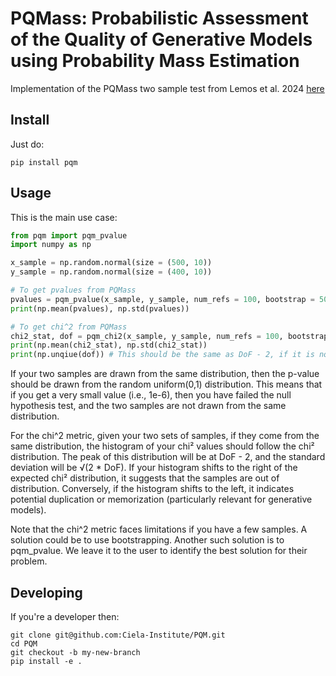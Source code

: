 # PQMass: Probabilistic Assessment of the Quality of Generative Models using Probability Mass Estimation

Implementation of the PQMass two sample test from Lemos et al. 2024 [here](https://arxiv.org/abs/2402.04355)

## Install

Just do:

```
pip install pqm
```

## Usage

This is the main use case:

```python
from pqm import pqm_pvalue
import numpy as np

x_sample = np.random.normal(size = (500, 10))
y_sample = np.random.normal(size = (400, 10))

# To get pvalues from PQMass
pvalues = pqm_pvalue(x_sample, y_sample, num_refs = 100, bootstrap = 50)
print(np.mean(pvalues), np.std(pvalues))

# To get chi^2 from PQMass
chi2_stat, dof = pqm_chi2(x_sample, y_sample, num_refs = 100, bootstrap = 50)
print(np.mean(chi2_stat), np.std(chi2_stat))
print(np.unqiue(dof)) # This should be the same as DoF - 2, if it is not, we suggest you use pqm_pvalue
```

If your two samples are drawn from the same distribution, then the p-value should
be drawn from the random uniform(0,1) distribution. This means that if you get a
very small value (i.e., 1e-6), then you have failed the null hypothesis test, and
the two samples are not drawn from the same distribution.

For the chi^2 metric, given your two sets of samples, if they come from the same
distribution, the histogram of your chi² values should follow the chi² distribution. 
The peak of this distribution will be at DoF - 2, and the standard deviation will 
be √(2 * DoF). If your histogram shifts to the right of the expected chi² distribution, 
it suggests that the samples are out of distribution. Conversely, if the histogram shifts 
to the left, it indicates potential duplication or memorization (particularly relevant 
for generative models).

Note that the chi^2 metric faces limitations if you have a few samples. A solution could
be to use bootstrapping. Another such solution is to pqm_pvalue. We leave it to the user to 
identify the best solution for their problem.

## Developing

If you're a developer then:

```
git clone git@github.com:Ciela-Institute/PQM.git
cd PQM
git checkout -b my-new-branch
pip install -e .
```
